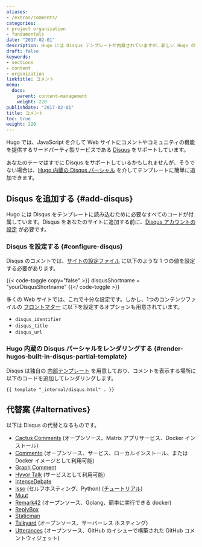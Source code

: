 ```yaml
---
aliases:
- /extras/comments/
categories:
- project organization
- fundamentals
date: "2017-02-01"
description: Hugo には Disqus テンプレートが内蔵されていますが、新しい Hugo の Web サイトで使用できるコメントシステムはこれだけではありません。
draft: false
keywords:
- sections
- content
- organization
linktitle: コメント
menu:
  docs:
    parent: content-management
    weight: 220
publishdate: "2017-02-01"
title: コメント
toc: true
weight: 220
---
```


Hugo では、JavaScript を介して Web サイトにコメントやコミュニティの機能を提供するサードパーティ製サービスである [Disqus](https://disqus.com/) をサポートしています。

あなたのテーマはすでに Disqus をサポートしているかもしれませんが、そうでない場合は、[Hugo 内蔵の Disqus パーシャル][disquspartial] を介してテンプレートに簡単に追加できます。

## Disqus を追加する {#add-disqus}

Hugo には Disqus をテンプレートに読み込むために必要なすべてのコードが付属しています。Disqus をあなたのサイトに追加する前に、[Disqus アカウントの設定][disqussetup] が必要です。

### Disqus を設定する {#configure-disqus}

Disqus のコメントでは、[サイトの設定ファイル][configuration] に以下のような 1 つの値を設定する必要があります。

{{< code-toggle copy="false" >}}
disqusShortname = "yourDisqusShortname"
{{</ code-toggle >}}

多くの Web サイトでは、これで十分な設定です。しかし、1つのコンテンツファイルの [フロントマター][front matter] に以下を設定するオプションも用意されています。

* `disqus_identifier`
* `disqus_title`
* `disqus_url`

### Hugo 内蔵の Disqus パーシャルをレンダリングする {#render-hugos-built-in-disqus-partial-template}

Disqus は独自の [内部テンプレート](https://gohugo.io/templates/internal/#disqus) を用意しており、コメントを表示する場所に以下のコードを追加してレンダリングします。

```go-html-template
{{ template "_internal/disqus.html" . }}
```

## 代替案 {#alternatives}

以下は Disqus の代替となるものです。

* [Cactus Comments](https://cactus.chat/docs/integrations/hugo/) (オープンソース、Matrix アプリサービス、Docker インストール)
* [Commento](https://commento.io/) (オープンソース、サービス、ローカルインストール、または Docker イメージとして利用可能)
* [Graph Comment](https://graphcomment.com/)
* [Hyvor Talk](https://talk.hyvor.com/) (サービスとして利用可能)
* [IntenseDebate](https://intensedebate.com/)
* [Isso](https://posativ.org/isso/) (セルフホスティング、Python) ([チュートリアル][issotutorial])
* [Muut](https://muut.com/)
* [Remark42](https://remark42.com/) (オープンソース、Golang、簡単に実行できる docker)
* [ReplyBox](https://getreplybox.com/)
* [Staticman](https://staticman.net/)
* [Talkyard](https://blog-comments.talkyard.io/) (オープンソース、サーバーレス ホスティング)
* [Utterances](https://utteranc.es/) (オープンソース、GitHub のイシューで構築された GitHub コメントウィジェット)

[configuration]: /getting-started/configuration/
[disquspartial]: /templates/internal/#disqus
[disqussetup]: https://disqus.com/profile/signup/
[forum]: https://discourse.gohugo.io
[front matter]: /content-management/front-matter/
[kaijuissue]: https://github.com/spf13/kaiju/issues/new
[issotutorial]: https://stiobhart.net/2017-02-24-isso-comments/
[partials]: /templates/partials/
[MongoDB]: https://www.mongodb.com/
[tweet]: https://twitter.com/spf13
